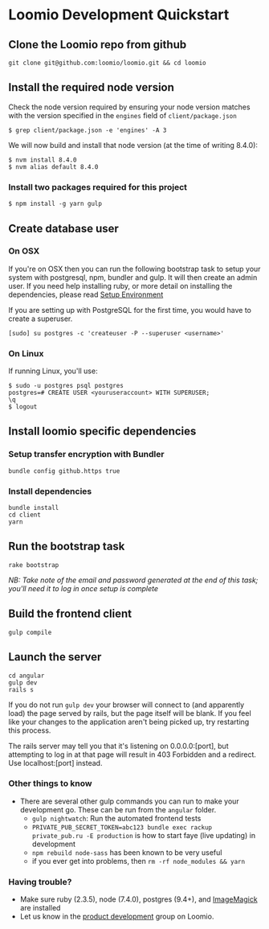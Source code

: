 # Loomio Development Quickstart

## Clone the Loomio repo from github
```
git clone git@github.com:loomio/loomio.git && cd loomio
```

## Install the required node version
Check the node version required by ensuring your node version matches with the version specified in the `engines` field of `client/package.json`
```
$ grep client/package.json -e 'engines' -A 3
```

We will now build and install that node version (at the time of writing 8.4.0):

```
$ nvm install 8.4.0
$ nvm alias default 8.4.0
```

### Install two packages required for this project

```
$ npm install -g yarn gulp
```

## Create database user

### On OSX
If you're on OSX then you can run the following bootstrap task to setup your system with postgresql, npm, bundler and gulp. It will then create an admin user. If you need help installing ruby, or more detail on installing the dependencies, please read [Setup Environment](setup_environment.md)

If you are setting up with PostgreSQL for the first time, you would have to create a superuser.

```
[sudo] su postgres -c 'createuser -P --superuser <username>'
```
### On Linux
If running Linux, you'll use:
```
$ sudo -u postgres psql postgres
postgres=# CREATE USER <youruseraccount> WITH SUPERUSER;
\q
$ logout
```
## Install loomio specific dependencies

### Setup transfer encryption with Bundler
```bundle config github.https true```

### Install dependencies

```
bundle install
cd client
yarn
```

## Run the bootstrap task
```
rake bootstrap
```

_NB: Take note of the email and password generated at the end of this task; you'll need it to log in once setup is complete_

## Build the frontend client
```
gulp compile
```
## Launch the server
```
cd angular
gulp dev
rails s
```

If you do not run ```gulp dev``` your browser will connect to (and apparently load) the page served by rails, but the page itself will be blank.
If you feel like your changes to the application aren't being picked up, try restarting this process.

The rails server may tell you that it's listening on 0.0.0.0:[port], but attempting to log in at that page will result in 403 Forbidden and a redirect. Use localhost:[port] instead.

### Other things to know
- There are several other gulp commands you can run to make your development go. These can be run from the `angular` folder.
  - `gulp nightwatch`: Run the automated frontend tests
  - `PRIVATE_PUB_SECRET_TOKEN=abc123 bundle exec rackup private_pub.ru -E production` is how to start faye (live updating) in development
  - `npm rebuild node-sass` has been known to be very useful
  - if you ever get into problems, then `rm -rf node_modules && yarn`

### Having trouble?

- Make sure ruby (2.3.5), node (7.4.0), postgres (9.4+), and [ImageMagick](http://stackoverflow.com/questions/3704919/installing-rmagick-on-ubuntu) are installed
- Let us know in the [product development](https://www.loomio.org/g/GN7EFQTK/loomio-community-product-development) group on Loomio.
